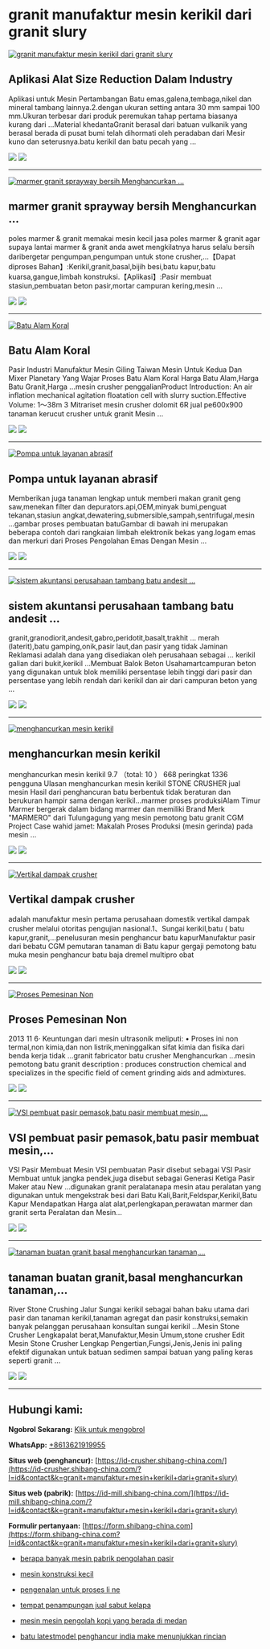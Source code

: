 # granit manufaktur mesin kerikil dari granit slury

<a href="https://swt.shibang-china.com/?l=id&img&k=granit+manufaktur+mesin+kerikil+dari+granit+slury" target="_blank">![granit manufaktur mesin kerikil dari granit slury](http://static.shibang-china.com/all-800x300/1187.jpg)</a>

## Aplikasi Alat Size Reduction Dalam Industry
Aplikasi untuk Mesin Pertambangan Batu emas,galena,tembaga,nikel dan mineral tambang lainnya.2.dengan ukuran setting antara 30 mm sampai 100 mm.Ukuran terbesar dari produk peremukan tahap pertama biasanya kurang dari …Material khedantaGranit berasal dari batuan vulkanik yang berasal berada di pusat bumi telah dihormati oleh peradaban dari Mesir kuno dan seterusnya.batu kerikil dan batu pecah yang …


<a href="https://whatsapp.shibangsoft.com/WhatsApp.php" target="_blank" title="WhatsApp">![](http://static.shibang-china.com/icon/whatsapp.png)</a> <a href="https://swt.shibang-china.com/?l=id&icon&k=granit+manufaktur+mesin+kerikil+dari+granit+slury" target="_blank">![](http://static.shibang-china.com/icon/chat-id.png)</a>

---

<a href="https://swt.shibang-china.com/?l=id&img&k=granit+manufaktur+mesin+kerikil+dari+granit+slury" target="_blank">![marmer granit sprayway bersih Menghancurkan …](http://static.shibang-china.com/all-800x300/1447.jpg)</a>

## marmer granit sprayway bersih Menghancurkan …
poles marmer & granit memakai mesin kecil jasa poles marmer & granit agar supaya lantai marmer & granit anda awet mengkilatnya harus selalu bersih daribergetar pengumpan,pengumpan untuk stone crusher,…【Dapat diproses Bahan】:Kerikil,granit,basal,bijih besi,batu kapur,batu kuarsa,gangue,limbah konstruksi.【Aplikasi】:Pasir membuat stasiun,pembuatan beton pasir,mortar campuran kering,mesin …


<a href="https://whatsapp.shibangsoft.com/WhatsApp.php" target="_blank" title="WhatsApp">![](http://static.shibang-china.com/icon/whatsapp.png)</a> <a href="https://swt.shibang-china.com/?l=id&icon&k=granit+manufaktur+mesin+kerikil+dari+granit+slury" target="_blank">![](http://static.shibang-china.com/icon/chat-id.png)</a>

---

<a href="https://swt.shibang-china.com/?l=id&img&k=granit+manufaktur+mesin+kerikil+dari+granit+slury" target="_blank">![Batu Alam Koral](http://static.shibang-china.com/all-800x300/324.jpg)</a>

## Batu Alam Koral
Pasir Industri Manufaktur Mesin Giling Taiwan Mesin Untuk Kedua Dan Mixer Planetary Yang Wajar Proses Batu Alam Koral Harga Batu Alam,Harga Batu Granit,Harga …mesin crusher penggalianProduct Introduction: An air inflation mechanical agitation floatation cell with slurry suction.Effective Volume: 1～38m 3 Mitrariset mesin crusher dolomit 6R jual pe600x900 tanaman kerucut crusher untuk granit Mesin …


<a href="https://whatsapp.shibangsoft.com/WhatsApp.php" target="_blank" title="WhatsApp">![](http://static.shibang-china.com/icon/whatsapp.png)</a> <a href="https://swt.shibang-china.com/?l=id&icon&k=granit+manufaktur+mesin+kerikil+dari+granit+slury" target="_blank">![](http://static.shibang-china.com/icon/chat-id.png)</a>

---

<a href="https://swt.shibang-china.com/?l=id&img&k=granit+manufaktur+mesin+kerikil+dari+granit+slury" target="_blank">![Pompa untuk layanan abrasif](http://static.shibang-china.com/all-800x300/360.jpg)</a>

## Pompa untuk layanan abrasif
Memberikan juga tanaman lengkap untuk memberi makan granit geng saw,menekan filter dan depurators.api,OEM,minyak bumi,penguat tekanan,stasiun angkat,dewatering,submersible,sampah,sentrifugal,mesin …gambar proses pembuatan batuGambar di bawah ini merupakan beberapa contoh dari rangkaian limbah elektronik bekas yang.logam emas dan merkuri dari Proses Pengolahan Emas Dengan Mesin …


<a href="https://whatsapp.shibangsoft.com/WhatsApp.php" target="_blank" title="WhatsApp">![](http://static.shibang-china.com/icon/whatsapp.png)</a> <a href="https://swt.shibang-china.com/?l=id&icon&k=granit+manufaktur+mesin+kerikil+dari+granit+slury" target="_blank">![](http://static.shibang-china.com/icon/chat-id.png)</a>

---

<a href="https://swt.shibang-china.com/?l=id&img&k=granit+manufaktur+mesin+kerikil+dari+granit+slury" target="_blank">![sistem akuntansi perusahaan tambang batu andesit …](http://static.shibang-china.com/all-800x300/1166.jpg)</a>

## sistem akuntansi perusahaan tambang batu andesit …
granit,granodiorit,andesit,gabro,peridotit,basalt,trakhit … merah (laterit),batu gamping,onik,pasir laut,dan pasir yang tidak Jaminan Reklamasi adalah dana yang disediakan oleh perusahaan sebagai … kerikil galian dari bukit,kerikil …Membuat Balok Beton Usahamartcampuran beton yang digunakan untuk blok memiliki persentase lebih tinggi dari pasir dan persentase yang lebih rendah dari kerikil dan air dari campuran beton yang …


<a href="https://whatsapp.shibangsoft.com/WhatsApp.php" target="_blank" title="WhatsApp">![](http://static.shibang-china.com/icon/whatsapp.png)</a> <a href="https://swt.shibang-china.com/?l=id&icon&k=granit+manufaktur+mesin+kerikil+dari+granit+slury" target="_blank">![](http://static.shibang-china.com/icon/chat-id.png)</a>

---

<a href="https://swt.shibang-china.com/?l=id&img&k=granit+manufaktur+mesin+kerikil+dari+granit+slury" target="_blank">![menghancurkan mesin kerikil](http://static.shibang-china.com/all-800x300/907.jpg)</a>

## menghancurkan mesin kerikil
menghancurkan mesin kerikil 9.7 （total: 10 ） 668 peringkat 1336 pengguna Ulasan menghancurkan mesin kerikil STONE CRUSHER jual mesin Hasil dari penghancuran batu berbentuk tidak beraturan dan berukuran hampir sama dengan kerikil…marmer proses produksiAlam Timur Marmer bergerak dalam bidang marmer dan memiliki Brand Merk "MARMERO" dari Tulungagung yang mesin pemotong batu granit CGM Project Case wahid jamet: Makalah Proses Produksi (mesin gerinda) pada mesin …


<a href="https://whatsapp.shibangsoft.com/WhatsApp.php" target="_blank" title="WhatsApp">![](http://static.shibang-china.com/icon/whatsapp.png)</a> <a href="https://swt.shibang-china.com/?l=id&icon&k=granit+manufaktur+mesin+kerikil+dari+granit+slury" target="_blank">![](http://static.shibang-china.com/icon/chat-id.png)</a>

---

<a href="https://swt.shibang-china.com/?l=id&img&k=granit+manufaktur+mesin+kerikil+dari+granit+slury" target="_blank">![Vertikal dampak crusher](http://static.shibang-china.com/all-800x300/1404.jpg)</a>

## Vertikal dampak crusher
adalah manufaktur mesin pertama perusahaan domestik vertikal dampak crusher melalui otoritas pengujian nasional.1、Sungai kerikil,batu ( batu kapur,granit,…penelusuran mesin penghancur batu kapurManufaktur pasir dari bebatu CGM pemutaran tanaman di Batu kapur gergaji pemotong batu muka mesin penghancur batu baja dremel multipro obat


<a href="https://whatsapp.shibangsoft.com/WhatsApp.php" target="_blank" title="WhatsApp">![](http://static.shibang-china.com/icon/whatsapp.png)</a> <a href="https://swt.shibang-china.com/?l=id&icon&k=granit+manufaktur+mesin+kerikil+dari+granit+slury" target="_blank">![](http://static.shibang-china.com/icon/chat-id.png)</a>

---

<a href="https://swt.shibang-china.com/?l=id&img&k=granit+manufaktur+mesin+kerikil+dari+granit+slury" target="_blank">![Proses Pemesinan Non](http://static.shibang-china.com/all-800x300/710.jpg)</a>

## Proses Pemesinan Non
2013 11 6· Keuntungan dari mesin ultrasonik meliputi: • Proses ini non termal,non kimia,dan non listrik,meninggalkan sifat kimia dan fisika dari benda kerja tidak …granit fabricator batu crusher Menghancurkan …mesin pemotong batu granit description : produces construction chemical and specializes in the specific field of cement grinding aids and admixtures.


<a href="https://whatsapp.shibangsoft.com/WhatsApp.php" target="_blank" title="WhatsApp">![](http://static.shibang-china.com/icon/whatsapp.png)</a> <a href="https://swt.shibang-china.com/?l=id&icon&k=granit+manufaktur+mesin+kerikil+dari+granit+slury" target="_blank">![](http://static.shibang-china.com/icon/chat-id.png)</a>

---

<a href="https://swt.shibang-china.com/?l=id&img&k=granit+manufaktur+mesin+kerikil+dari+granit+slury" target="_blank">![VSI pembuat pasir pemasok,batu pasir membuat mesin,…](http://static.shibang-china.com/all-800x300/1504.jpg)</a>

## VSI pembuat pasir pemasok,batu pasir membuat mesin,…
VSI Pasir Membuat Mesin VSI pembuatan Pasir disebut sebagai VSI Pasir Membuat untuk jangka pendek,juga disebut sebagai Generasi Ketiga Pasir Maker atau New …digunakan granit peralatanapa mesin atau peralatan yang digunakan untuk mengekstrak besi dari Batu Kali,Barit,Feldspar,Kerikil,Batu Kapur Mendapatkan Harga alat alat,perlengkapan,perawatan marmer dan granit serta Peralatan dan Mesin…


<a href="https://whatsapp.shibangsoft.com/WhatsApp.php" target="_blank" title="WhatsApp">![](http://static.shibang-china.com/icon/whatsapp.png)</a> <a href="https://swt.shibang-china.com/?l=id&icon&k=granit+manufaktur+mesin+kerikil+dari+granit+slury" target="_blank">![](http://static.shibang-china.com/icon/chat-id.png)</a>

---

<a href="https://swt.shibang-china.com/?l=id&img&k=granit+manufaktur+mesin+kerikil+dari+granit+slury" target="_blank">![tanaman buatan granit,basal menghancurkan tanaman,…](http://static.shibang-china.com/all-800x300/483.jpg)</a>

## tanaman buatan granit,basal menghancurkan tanaman,…
River Stone Crushing Jalur Sungai kerikil sebagai bahan baku utama dari pasir dan tanaman kerikil,tanaman agregat dan pasir konstruksi,semakin banyak pelanggan perusahaan konsultan sungai kerikil …Mesin Stone Crusher Lengkapalat berat,Manufaktur,Mesin Umum,stone crusher Edit Mesin Stone Crusher Lengkap Pengertian,Fungsi,Jenis,Jenis ini paling efektif digunakan untuk batuan sedimen sampai batuan yang paling keras seperti granit …


<a href="https://whatsapp.shibangsoft.com/WhatsApp.php" target="_blank" title="WhatsApp">![](http://static.shibang-china.com/icon/whatsapp.png)</a> <a href="https://swt.shibang-china.com/?l=id&icon&k=granit+manufaktur+mesin+kerikil+dari+granit+slury" target="_blank">![](http://static.shibang-china.com/icon/chat-id.png)</a>

---
## Hubungi kami:

**Ngobrol Sekarang:** [Klik untuk mengobrol](https://swt.shibang-china.com?l=id&contact&k=granit+manufaktur+mesin+kerikil+dari+granit+slury)

**WhatsApp:**  [+8613621919955](https://whatsapp.shibangsoft.com/WhatsApp.php)

**Situs web (penghancur):** [https://id-crusher.shibang-china.com/](https://id-crusher.shibang-china.com/?l=id&contact&k=granit+manufaktur+mesin+kerikil+dari+granit+slury)

**Situs web (pabrik):** [https://id-mill.shibang-china.com/](https://id-mill.shibang-china.com/?l=id&contact&k=granit+manufaktur+mesin+kerikil+dari+granit+slury)

**Formulir pertanyaan:** [https://form.shibang-china.com](https://form.shibang-china.com?l=id&contact&k=granit+manufaktur+mesin+kerikil+dari+granit+slury)

* [berapa banyak mesin pabrik pengolahan pasir](../33/berapa%20banyak%20mesin%20pabrik%20pengolahan%20pasir.md)

* [mesin konstruksi kecil](../34/mesin%20konstruksi%20kecil.md)

* [pengenalan untuk proses li ne](../39/pengenalan%20untuk%20proses%20li%20ne.md)

* [tempat penampungan jual sabut kelapa](../34/tempat%20penampungan%20jual%20sabut%20kelapa.md)

* [mesin mesin pengolah kopi yang berada di medan](../38/mesin%20mesin%20pengolah%20kopi%20yang%20berada%20di%20medan.md)

* [batu latestmodel penghancur india make menunjukkan rincian](../32/batu%20latestmodel%20penghancur%20india%20make%20menunjukkan%20rincian.md)